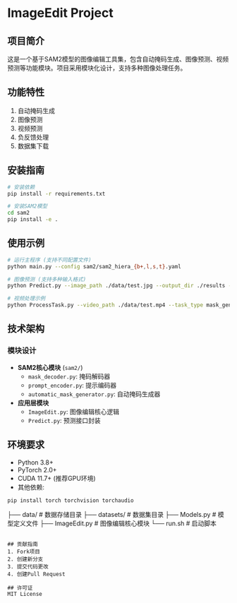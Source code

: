 # ImageEdit Project

## 项目简介
这是一个基于SAM2模型的图像编辑工具集，包含自动掩码生成、图像预测、视频预测等功能模块。项目采用模块化设计，支持多种图像处理任务。

## 功能特性
1. 自动掩码生成
2. 图像预测
3. 视频预测
4. 负反馈处理
5. 数据集下载

## 安装指南
```bash
# 安装依赖
pip install -r requirements.txt

# 安装SAM2模型
cd sam2
pip install -e .
```

## 使用示例
```bash
# 运行主程序 (支持不同配置文件)
python main.py --config sam2/sam2_hiera_{b+,l,s,t}.yaml

# 图像预测 (支持多种输入格式)
python Predict.py --image_path ./data/test.jpg --output_dir ./results --file_type jpg

# 视频处理示例
python ProcessTask.py --video_path ./data/test.mp4 --task_type mask_generation
```

## 技术架构
### 模块设计
- **SAM2核心模块** (`sam2/`)
  - `mask_decoder.py`: 掩码解码器
  - `prompt_encoder.py`: 提示编码器
  - `automatic_mask_generator.py`: 自动掩码生成器
- **应用层模块**
  - `ImageEdit.py`: 图像编辑核心逻辑
  - `Predict.py`: 预测接口封装

## 环境要求
- Python 3.8+
- PyTorch 2.0+
- CUDA 11.7+ (推荐GPU环境)
- 其他依赖: 
```bash
pip install torch torchvision torchaudio
```
├── data/               # 数据存储目录
├── datasets/           # 数据集目录
├── Models.py           # 模型定义文件
├── ImageEdit.py        # 图像编辑核心模块
└── run.sh              # 启动脚本
```

## 贡献指南
1. Fork项目
2. 创建新分支
3. 提交代码更改
4. 创建Pull Request

## 许可证
MIT License
